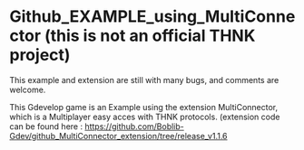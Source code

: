 # Github_EXAMPLE_using_MultiConnector   (this is not an official THNK project)

This example and extension are still with many bugs, and comments are welcome.

This Gdevelop game is an Example using the extension MultiConnector, which is a Multiplayer easy acces with THNK protocols.
(extension code can be found here : https://github.com/Boblib-Gdev/github_MultiConnector_extension/tree/release_v1.1.6

